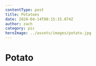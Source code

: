 ```yaml
---
contentType: post
title: Potatoes
date: 2020-04-14T00:15:15.074Z
author: zach
category: pic
heroImage: ../assets/images/potato.jpg
---
```

# Potato